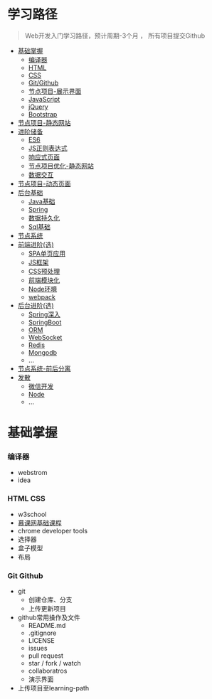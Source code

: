 # 学习路径
> Web开发入门学习路径，预计周期-3个月 ， 所有项目提交Github

- [基础掌握](#基础掌握)
  - [编译器](#编译器)
  - [HTML](#html-css)
  - [CSS](#html-css)
  - [Git/Github](#git-github)
  - [节点项目-展示界面](#节点项目-展示界面)
  - [JavaScript](#JavaScript)
  - [jQuery](#jQuery)
  - [Bootstrap](#Bootstrap)
- [节点项目-静态网站](#节点项目-静态网站)
- [进阶储备](#进阶)
  - [ES6](#ES6)
  - [JS正则表达式](#正则表达式)
  - [响应式页面](#响应式开发)
  - [节点项目优化-静态网站](#节点项目-静态网站优化)
  - [数据交互](#数据交互)
- [节点项目-动态页面](#节点项目-动态页面)
- [后台基础](#JAVA)
  - [Java基础](#Java基础)
  - [Spring](#Spring)
  - [数据持久化](#持久化)
  - [Sql基础](#Sql基础)
- [节点系统](#节点系统)
- [前端进阶(选)](#进阶)
  - [SPA单页应用](#SPA单页应用)
  - [JS框架](#JS框架)
  - [CSS预处理](#CSS预处理)
  - [前端模块化](#前端模块化)
  - [Node环境](#Node环境)
  - [webpack](#webpack)
- [后台进阶(选)](#后台进阶)
  - [Spring深入](#Spring)
  - [SpringBoot](#Spring)
  - [ORM](#ORM)
  - [WebSocket](WebSocket)
  - [Redis](#Redis)
  - [Mongodb](#Mongodb)
  - ...
- [节点系统-前后分离](#节点系统-前后分离)
- [发散](#发散)
  - [微信开发](#微信开发)
  - [Node](#Node)
  - ...
# 基础掌握
### 编译器
 - webstrom
 - idea
### HTML CSS
 - w3school
 - [慕课网基础课程](http://www.imooc.com/learn/9)
 - chrome developer tools
 - 选择器
 - 盒子模型
 - 布局
### Git Github
 - git
   - 创建仓库、分支
   - 上传更新项目
 - github常用操作及文件
   - README.md
   - .gitignore
   - LICENSE
   - issues
   - pull request
   - star / fork / watch
   - collaboratros
   - 演示界面
 - 上传项目至learning-path
